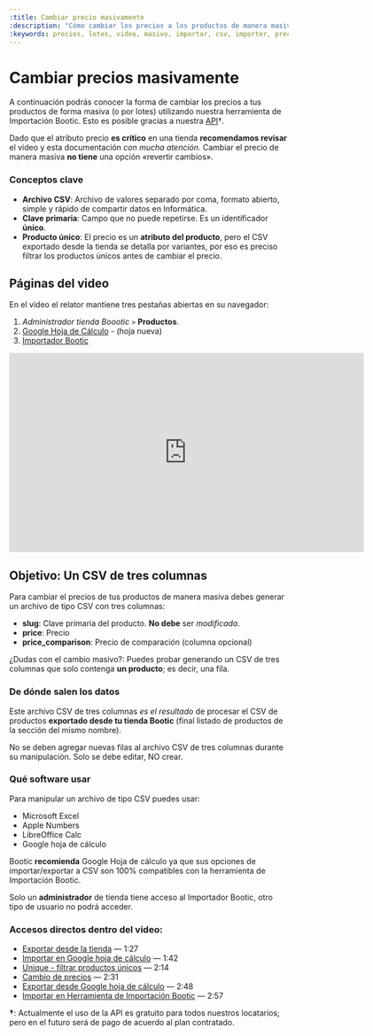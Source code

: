 ```yaml
---
:title: Cambiar precio masivamente
:description: "Cómo cambiar los precios a los productos de manera masiva"
:keywords: precios, lotes, video, masivo, importar, csv, importer, precio
---
```


# Cambiar precios masivamente

A continuación podrás conocer la forma de cambiar los precios a tus productos de
forma masiva (o por lotes) utilizando nuestra herramienta de Importación Bootic. Esto es posible gracias a nuestra [API](http://developers.bootic.net)&dagger;.

Dado que el atributo precio **es crítico** en una tienda **recomendamos revisar** el video y esta documentación _con mucha atención_. Cambiar el precio de manera masiva **no tiene** una opción «revertir cambios». 

### Conceptos clave

* **Archivo CSV**: Archivo de valores separado por coma, formato abierto, simple y rápido de compartir datos en Informática.
* **Clave primaria**: Campo que no puede repetirse. Es un identificador **único**.  
* **Producto único**: El precio es un **atributo del producto**, pero el CSV exportado desde la tienda se detalla por variantes, por eso es preciso filtrar los productos únicos antes de cambiar el precio.

## Páginas del video

En el video el relator mantiene tres pestañas abiertas en su navegador:

1. _Administrador tienda Boootic_ `>` **Productos**.
2. [Google Hoja de Cálculo](https://docs.google.com/spreadsheets) - (hoja nueva)
3. [Importador Bootic](https://bootic-csv-importer.herokuapp.com/)

<iframe width="640" height="360" src="https://www.youtube.com/embed/QcVRdo7gHD8" frameborder="0" allowfullscreen></iframe>

## Objetivo: Un CSV de tres columnas

Para cambiar el precios de tus productos de manera masiva debes generar un archivo de tipo CSV con tres columnas: 

* **slug**: Clave primaria del producto. **No debe** ser _modificada_.
* **price**: Precio
* **price_comparison**: Precio de comparación (columna opcional)


<div class="note tip">
¿Dudas con el cambio masivo?: Puedes probar generando un CSV de tres columnas que solo
contenga <strong>un producto</strong>; es decir, una fila.
</div>

### De dónde salen los datos

Este archivo CSV de tres columnas _es el resultado_ de procesar el CSV de
productos **exportado desde tu tienda Bootic** (final listado de productos de la
sección del mismo nombre).

<div class="note warning">
  <p>No se deben agregar nuevas filas al archivo CSV de tres columnas durante su manipulación. Solo se debe editar, NO crear.</p>
</div>

### Qué software usar

Para manipular un archivo de tipo CSV puedes usar:

* Microsoft Excel 
* Apple Numbers
* LibreOffice Calc
* Google hoja de cálculo

Bootic **recomienda** Google Hoja de cálculo ya que sus opciones de
importar/exportar a CSV son 100% compatibles con la herramienta de Importación
Bootic.


<div class="note info">
 <p>Solo un <strong>administrador</strong> de tienda tiene acceso al Importador Bootic, otro
 tipo de usuario no podrá acceder.</p>
</div>

### Accesos directos dentro del video:

* [Exportar desde la tienda](https://youtu.be/QcVRdo7gHD8?t=1m27s) — 1:27
* [Importar en Google hoja de cálculo](https://youtu.be/QcVRdo7gHD8?t=1m42s) — 1:42
* [Unique - filtrar productos únicos](https://youtu.be/QcVRdo7gHD8?t=2m14s) — 2:14
* [Cambio de precios](https://youtu.be/QcVRdo7gHD8?t=2m31s) — 2:31
* [Exportar desde Google hoja de cálculo](https://youtu.be/QcVRdo7gHD8?t=2m48s) — 2:48
* [Importar en Herramienta de Importación Bootic](https://youtu.be/QcVRdo7gHD8?t=2m57s) — 2:57

<strong>&dagger;</strong>: Actualmente el uso de la API es gratuito para todos nuestros locatarios; pero en el futuro será de pago de acuerdo al plan contratado.
